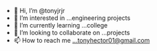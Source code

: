 - 👋 Hi, I’m @tonyjrjr
- 👀 I’m interested in ...engineering projects
- 🌱 I’m currently learning ...college
- 💞️ I’m looking to collaborate on ...projects
- 📫 How to reach me ...tonyhector01@gmail.com

<!---
tonyjrjr/tonyjrjr is a ✨ special ✨ repository because its `README.md` (this file) appears on your GitHub profile.
You can click the Preview link to take a look at your changes.
--->
